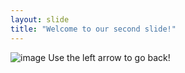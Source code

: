 ```yaml
---
layout: slide
title: "Welcome to our second slide!"
---
```

![image](https://user-images.githubusercontent.com/106332332/170562625-8e64aa23-9369-49e4-a658-be98e924fcf6.png)
Use the left arrow to go back!
